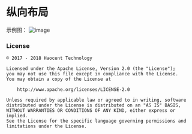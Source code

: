 # 纵向布局

示例图：
![image](https://github.com/cnwutianhao/RecyclerView/blob/master/screenshots/%E7%BA%B5%E5%90%91%E5%B8%83%E5%B1%80.gif)

### License
```
© 2017 - 2018 Haocent Technology

Licensed under the Apache License, Version 2.0 (the "License");
you may not use this file except in compliance with the License.
You may obtain a copy of the License at

    http://www.apache.org/licenses/LICENSE-2.0

Unless required by applicable law or agreed to in writing, software
distributed under the License is distributed on an "AS IS" BASIS,
WITHOUT WARRANTIES OR CONDITIONS OF ANY KIND, either express or implied.
See the License for the specific language governing permissions and
limitations under the License.
```
